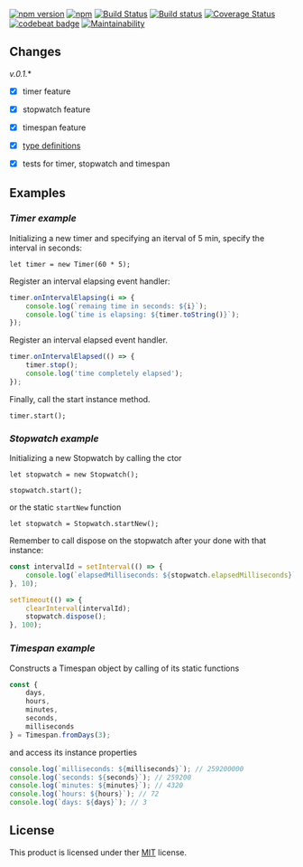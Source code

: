 [![npm version](https://badge.fury.io/js/sharp-timer.svg)](https://badge.fury.io/js/sharp-timer)
[![npm](https://img.shields.io/npm/dt/sharp-timer.svg)]()
[![Build Status](https://travis-ci.org/afractal/SharpTimer.svg?branch=master)](https://travis-ci.org/afractal/SharpTimer)
[![Build status](https://ci.appveyor.com/api/projects/status/grw42490qo9lnokb?svg=true)](https://ci.appveyor.com/project/hermesxgjini/sharptimer)
[![Coverage Status](https://coveralls.io/repos/github/afractal/SharpTimer/badge.svg?branch=master)](https://coveralls.io/github/afractal/SharpTimer?branch=master)
[![codebeat badge](https://codebeat.co/badges/4b996a15-b593-4b28-9c61-84e0029912fc)](https://codebeat.co/projects/github-com-afractal-sharptimer-master)
[![Maintainability](https://api.codeclimate.com/v1/badges/e50887c7ae8916778bfb/maintainability)](https://codeclimate.com/github/afractal/SharpTimer/maintainability)
<!-- [![Test Coverage](https://api.codeclimate.com/v1/badges/e50887c7ae8916778bfb/test_coverage)](https://codeclimate.com/github/afractal/SharpTimer/test_coverage) -->

## Changes

*v.0.1.**

- [x] timer feature
- [x] stopwatch feature
- [x] timespan feature
- [x] [type definitions](https://www.npmjs.com/package/@types/sharp-timer)
- [x] tests for timer, stopwatch and timespan


## Examples

### *Timer example*

Initializing a new timer and specifying an iterval of 5 min, specify the interval in seconds:

`let timer = new Timer(60 * 5);`

Register an interval elapsing event handler:
```javascript
timer.onIntervalElapsing(i => {
    console.log(`remaing time in seconds: ${i}`);
    console.log(`time is elapsing: ${timer.toString()}`);
});
```

Register an interval elapsed event handler.
```javascript
timer.onIntervalElapsed(() => {
    timer.stop();
    console.log('time completely elapsed');
});
```

Finally, call the start instance method.

`timer.start();`

### *Stopwatch example*

Initializing a new Stopwatch by calling the ctor

`let stopwatch = new Stopwatch();`

`stopwatch.start();`

or the static `startNew` function

`let stopwatch = Stopwatch.startNew();`

Remember to call dispose on the stopwatch after your done with that instance:
```javascript
const intervalId = setInterval(() => {
    console.log(`elapsedMilliseconds: ${stopwatch.elapsedMilliseconds}`);
}, 10);

setTimeout(() => {
    clearInterval(intervalId);
    stopwatch.dispose();
}, 100);
```

### *Timespan example*

Constructs a Timespan object by calling of its static functions
```javascript
const {
    days,
    hours,
    minutes,
    seconds,
    milliseconds
} = Timespan.fromDays(3);
```

and access its instance properties
```javascript
console.log(`milliseconds: ${milliseconds}`); // 259200000
console.log(`seconds: ${seconds}`); // 259200
console.log(`minutes: ${minutes}`); // 4320
console.log(`hours: ${hours}`); // 72
console.log(`days: ${days}`); // 3
```

## License

This product is licensed under ther [MIT](./LICENSE.md) license.

